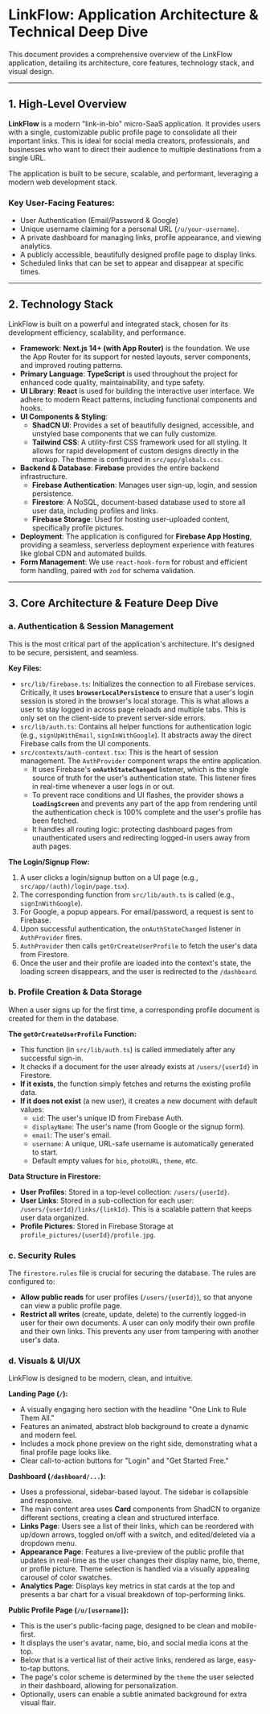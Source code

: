 # LinkFlow: Application Architecture & Technical Deep Dive

This document provides a comprehensive overview of the LinkFlow application, detailing its architecture, core features, technology stack, and visual design.

---

## 1. High-Level Overview

**LinkFlow** is a modern "link-in-bio" micro-SaaS application. It provides users with a single, customizable public profile page to consolidate all their important links. This is ideal for social media creators, professionals, and businesses who want to direct their audience to multiple destinations from a single URL.

The application is built to be secure, scalable, and performant, leveraging a modern web development stack.

### Key User-Facing Features:
-   User Authentication (Email/Password & Google)
-   Unique username claiming for a personal URL (`/u/your-username`).
-   A private dashboard for managing links, profile appearance, and viewing analytics.
-   A publicly accessible, beautifully designed profile page to display links.
-   Scheduled links that can be set to appear and disappear at specific times.

---

## 2. Technology Stack

LinkFlow is built on a powerful and integrated stack, chosen for its development efficiency, scalability, and performance.

-   **Framework**: **Next.js 14+ (with App Router)** is the foundation. We use the App Router for its support for nested layouts, server components, and improved routing patterns.
-   **Primary Language**: **TypeScript** is used throughout the project for enhanced code quality, maintainability, and type safety.
-   **UI Library**: **React** is used for building the interactive user interface. We adhere to modern React patterns, including functional components and hooks.
-   **UI Components & Styling**:
    -   **ShadCN UI**: Provides a set of beautifully designed, accessible, and unstyled base components that we can fully customize.
    -   **Tailwind CSS**: A utility-first CSS framework used for all styling. It allows for rapid development of custom designs directly in the markup. The theme is configured in `src/app/globals.css`.
-   **Backend & Database**: **Firebase** provides the entire backend infrastructure.
    -   **Firebase Authentication**: Manages user sign-up, login, and session persistence.
    -   **Firestore**: A NoSQL, document-based database used to store all user data, including profiles and links.
    -   **Firebase Storage**: Used for hosting user-uploaded content, specifically profile pictures.
-   **Deployment**: The application is configured for **Firebase App Hosting**, providing a seamless, serverless deployment experience with features like global CDN and automated builds.
-   **Form Management**: We use `react-hook-form` for robust and efficient form handling, paired with `zod` for schema validation.

---

## 3. Core Architecture & Feature Deep Dive

### a. Authentication & Session Management

This is the most critical part of the application's architecture. It's designed to be secure, persistent, and seamless.

**Key Files:**
-   `src/lib/firebase.ts`: Initializes the connection to all Firebase services. Critically, it uses **`browserLocalPersistence`** to ensure that a user's login session is stored in the browser's local storage. This is what allows a user to stay logged in across page reloads and multiple tabs. This is only set on the client-side to prevent server-side errors.
-   `src/lib/auth.ts`: Contains all helper functions for authentication logic (e.g., `signUpWithEmail`, `signInWithGoogle`). It abstracts away the direct Firebase calls from the UI components.
-   `src/contexts/auth-context.tsx`: This is the heart of session management. The `AuthProvider` component wraps the entire application.
    -   It uses Firebase's **`onAuthStateChanged`** listener, which is the single source of truth for the user's authentication state. This listener fires in real-time whenever a user logs in or out.
    -   To prevent race conditions and UI flashes, the provider shows a **`LoadingScreen`** and prevents any part of the app from rendering until the authentication check is 100% complete and the user's profile has been fetched.
    -   It handles all routing logic: protecting dashboard pages from unauthenticated users and redirecting logged-in users away from auth pages.

**The Login/Signup Flow:**
1.  A user clicks a login/signup button on a UI page (e.g., `src/app/(auth)/login/page.tsx`).
2.  The corresponding function from `src/lib/auth.ts` is called (e.g., `signInWithGoogle`).
3.  For Google, a popup appears. For email/password, a request is sent to Firebase.
4.  Upon successful authentication, the `onAuthStateChanged` listener in `AuthProvider` fires.
5.  `AuthProvider` then calls `getOrCreateUserProfile` to fetch the user's data from Firestore.
6.  Once the user and their profile are loaded into the context's state, the loading screen disappears, and the user is redirected to the `/dashboard`.

### b. Profile Creation & Data Storage

When a user signs up for the first time, a corresponding profile document is created for them in the database.

**The `getOrCreateUserProfile` Function:**
-   This function (in `src/lib/auth.ts`) is called immediately after any successful sign-in.
-   It checks if a document for the user already exists at `/users/{userId}` in Firestore.
-   **If it exists**, the function simply fetches and returns the existing profile data.
-   **If it does not exist** (a new user), it creates a new document with default values:
    -   `uid`: The user's unique ID from Firebase Auth.
    -   `displayName`: The user's name (from Google or the signup form).
    -   `email`: The user's email.
    -   `username`: A unique, URL-safe username is automatically generated to start.
    -   Default empty values for `bio`, `photoURL`, `theme`, etc.

**Data Structure in Firestore:**
-   **User Profiles**: Stored in a top-level collection: `/users/{userId}`.
-   **User Links**: Stored in a sub-collection for each user: `/users/{userId}/links/{linkId}`. This is a scalable pattern that keeps user data organized.
-   **Profile Pictures**: Stored in Firebase Storage at `profile_pictures/{userId}/profile.jpg`.

### c. Security Rules

The `firestore.rules` file is crucial for securing the database. The rules are configured to:
-   **Allow public reads** for user profiles (`/users/{userId}`), so that anyone can view a public profile page.
-   **Restrict all writes** (create, update, delete) to the currently logged-in user for their own documents. A user can only modify their own profile and their own links. This prevents any user from tampering with another user's data.

### d. Visuals & UI/UX

LinkFlow is designed to be modern, clean, and intuitive.

**Landing Page (`/`):**
-   A visually engaging hero section with the headline "One Link to Rule Them All."
-   Features an animated, abstract blob background to create a dynamic and modern feel.
-   Includes a mock phone preview on the right side, demonstrating what a final profile page looks like.
-   Clear call-to-action buttons for "Login" and "Get Started Free."

**Dashboard (`/dashboard/...`):**
-   Uses a professional, sidebar-based layout. The sidebar is collapsible and responsive.
-   The main content area uses **Card** components from ShadCN to organize different sections, creating a clean and structured interface.
-   **Links Page**: Users see a list of their links, which can be reordered with up/down arrows, toggled on/off with a switch, and edited/deleted via a dropdown menu.
-   **Appearance Page**: Features a live-preview of the public profile that updates in real-time as the user changes their display name, bio, theme, or profile picture. Theme selection is handled via a visually appealing carousel of color swatches.
-   **Analytics Page**: Displays key metrics in stat cards at the top and presents a bar chart for a visual breakdown of top-performing links.

**Public Profile Page (`/u/[username]`):**
-   This is the user's public-facing page, designed to be clean and mobile-first.
-   It displays the user's avatar, name, bio, and social media icons at the top.
-   Below that is a vertical list of their active links, rendered as large, easy-to-tap buttons.
-   The page's color scheme is determined by the `theme` the user selected in their dashboard, allowing for personalization.
-   Optionally, users can enable a subtle animated background for extra visual flair.
